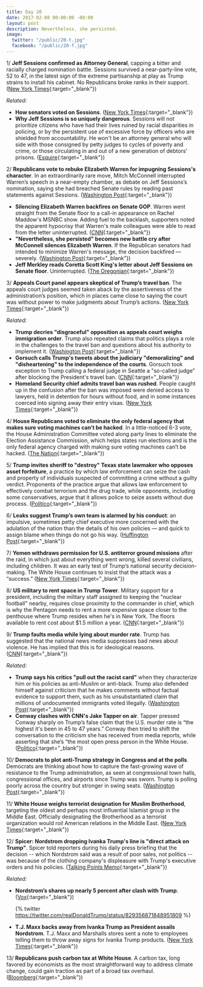 ```yaml
---
title: Day 20
date: 2017-02-08 00:00:00 -08:00
layout: post
description: Nevertheless, she persisted.
image:
  twitter: "/public/20-t.jpg"
  facebook: "/public/20-f.jpg"
---
```


1/ **Jeff Sessions confirmed as Attorney General**, capping a bitter and racially charged nomination battle. Sessions survived a near-party-line vote, 52 to 47, in the latest sign of the extreme partisanship at play as Trump strains to install his cabinet. No Republicans broke ranks in their support. ([New York Times](https://www.nytimes.com/2017/02/08/us/politics/jeff-sessions-attorney-general-confirmation.html){:target="_blank"})

_Related:_

* **How senators voted on Sessions**. ([New York Times](https://www.nytimes.com/interactive/2017/02/08/us/politics/jeff-sessions-confirmation-vote.html){:target="_blank"})
* **Why Jeff Sessions is so uniquely dangerous**. Sessions will not prioritize citizens who have had their lives ruined by racial disparities in policing, or by the persistent use of excessive force by officers who are shielded from accountability. He won't be an attorney general who will side with those consigned by petty judges to cycles of poverty and crime, or those circulating in and out of a new generation of debtors' prisons. ([Esquire](http://www.esquire.com/news-politics/a52895/who-is-jeff-sessions-attorney-general/){:target="_blank"})

2/ **Republicans vote to rebuke Elizabeth Warren for impugning Sessions's character**. In an extraordinarily rare move, Mitch McConnell interrupted Warren’s speech in a near-empty chamber, as debate on Jeff Sessions’s nomination, saying she had breached Senate rules by reading past statements against Sessions. ([Washington Post](http://www.washingtonpost.com/news/powerpost/wp/2017/02/07/republicans-vote-to-rebuke-elizabeth-warren-for-impugning-sessionss-character/){:target="_blank"})

* **Silencing Elizabeth Warren backfires on Senate GOP**. Warren went straight from the Senate floor to a call-in appearance on Rachel Maddow's MSNBC show. Adding fuel to the backlash, supporters noted the apparent hypocrisy that Warren's male colleagues were able to read from the letter uninterrupted. ([CNN](http://www.cnn.com/2017/02/07/politics/elizabeth-warren-silenced/){:target="_blank"})
* **"Nevertheless, she persisted" becomes new battle cry after McConnell silences Elizabeth Warren**. If the Republican senators had intended to minimize Warren's message, the decision backfired — severely. ([Washington Post](https://www.washingtonpost.com/news/the-fix/wp/2017/02/08/nevertheless-she-persisted-becomes-new-battle-cry-after-mcconnell-silences-elizabeth-warren/){:target="_blank"})
* **Jeff Merkley reads Coretta Scott King's letter about Jeff Sessions on Senate floor**. Uninterrupted. ([The Oregonian](http://www.oregonlive.com/politics/index.ssf/2017/02/jeff_merkley_reads_coretta_scott_king_letter_about_jeff_sessions.html){:target="_blank"})

3/ **Appeals Court panel appears skeptical of Trump’s travel ban**. The appeals court judges seemed taken aback by the assertiveness of the administration’s position, which in places came close to saying the court was without power to make judgments about Trump’s actions. ([New York Times](https://www.nytimes.com/2017/02/07/us/politics/trump-immigration-ban-hearing-appeal.html){:target="_blank"})

_Related:_

* **Trump decries "disgraceful" opposition as appeals court weighs immigration order**. Trump also repeated claims that politics plays a role in the challenges to the travel ban and questions about his authority to implement it. ([Washington Post](https://www.washingtonpost.com/world/national-security/in-their-courtrooms-theyre-protected-by-people-like-me-dhs-secretary-weighs-in-on-legal-dispute-over-trump-ban/2017/02/07/5e37fc4e-ed4e-11e6-9662-6eedf1627882_story.html){:target="_blank"})
* **Gorsuch calls Trump's tweets about the judiciary "demoralizing" and "disheartening" to the independence of the courts**. Gorsuch took exception to Trump calling a federal judge in Seattle a "so-called judge" after blocking the President's travel ban. ([CNN](http://www.cnn.com/2017/02/08/politics/gorsuch-trump-tweets/index.html){:target="_blank"})
* **Homeland Security chief admits travel ban was rushed**. People caught up in the confusion after the ban was imposed were denied access to lawyers, held in detention for hours without food, and in some instances coerced into signing away their entry visas. ([New York Times](https://www.nytimes.com/2017/02/07/us/travel-ban-customs-border-protection.html){:target="_blank"})

4/ **House Republicans voted to eliminate the only federal agency that makes sure voting machines can’t be hacked**.  In a little-noticed 6-3 vote, the House Administration Committee voted along party lines to eliminate the Election Assistance Commission, which helps states run elections and is the only federal agency charged with making sure voting machines can’t be hacked.  ([The Nation](https://www.thenation.com/article/house-republicans-just-voted-to-eliminate-the-only-federal-agency-that-makes-sure-voting-machines-cant-be-hacked/){:target="_blank"})

5/ **Trump invites sheriff to "destroy" Texas state lawmaker who opposes asset forfeiture**, a practice by which law enforcement can seize the cash and property of individuals suspected of committing a crime without a guilty verdict. Proponents of the practice argue that allows law enforcement to effectively combat terrorism and the drug trade, while opponents, including some conservatives, argue that it allows police to seize assets without due process. ([Politico](http://www.politico.com/story/2017/02/trump-sheriff-asset-forfeiture-texas-234740){:target="_blank"})

6/ **Leaks suggest Trump’s own team is alarmed by his conduct**: an impulsive, sometimes petty chief executive more concerned with the adulation of the nation than the details of his own policies ― and quick to assign blame when things do not go his way. ([Huffington Post](http://www.huffingtonpost.com/entry/trump-administration-leaks_us_589a45f1e4b04061313a1fbb){:target="_blank"})

7/ **Yemen withdraws permission for U.S. antiterror ground missions** after the raid, in which just about everything went wrong, killed several civilians, including children. It was an early test of Trump’s national security decision-making. The White House continues to insist that the attack was a “success.” ([New York Times](http://www.nytimes.com/2017/02/07/world/middleeast/yemen-special-operations-missions.html){:target="_blank"})

8/ **US military to rent space in Trump Tower**. Military support for a president, including the military staff assigned to keeping the "nuclear football" nearby, requires close proximity to the commander in chief, which is why the Pentagon needs to rent a more expensive space closer to the penthouse where Trump resides when he's in New York. The floors available to rent cost about $1.5 million a year. ([CNN](http://www.cnn.com/2017/02/07/politics/military-to-rent-space-trump-tower/index.html){:target="_blank"})

9/ **Trump faults media while lying about murder rate**. Trump has suggested that the national news media suppresses bad news about violence. He has implied that this is for ideological reasons. ([CNN](http://money.cnn.com/2017/02/07/media/murder-rate-donald-trump-media-conspiracy-theories/index.html){:target="_blank"})

_Related:_

* **Trump says his critics "pull out the racist card”** when they characterize him or his policies as anti-Muslim or anti-black. Trump also defended himself against criticism that he makes comments without factual evidence to support them, such as his unsubstantiated claim that millions of undocumented immigrants voted illegally. ([Washington Post](https://www.washingtonpost.com/news/post-politics/wp/2017/02/07/trump-says-his-critics-pull-out-the-racist-card/){:target="_blank"})
* **Conway clashes with CNN's Jake Tapper on air**. Tapper pressed Conway sharply on Trump’s false claim that the U.S. murder rate is “the highest it's been in 45 to 47 years.” Conway then tried to shift the conversation to the criticism she has received from media reports, while asserting that she’s “the most open press person in the White House. ([Politico](http://www.politico.com/story/2017/02/kellyanne-conway-cnn-interview-234760){:target="_blank"})

10/ **Democrats to plot anti-Trump strategy in Congress and at the polls**. Democrats are thinking about how to capture the fast-growing wave of resistance to the Trump administration, as seen at congressional town halls, congressional offices, and airports since Trump was sworn. Trump is polling poorly across the country but stronger in swing seats. ([Washington Post](https://www.washingtonpost.com/news/powerpost/wp/2017/02/07/democrats-to-plot-anti-trump-strategy-in-congress-and-at-the-polls-in-baltimore/){:target="_blank"})

11/ **White House weighs terrorist designation for Muslim Brotherhood**, targeting the oldest and perhaps most influential Islamist group in the Middle East. Officially designating the Brotherhood as a terrorist organization would roil American relations in the Middle East. ([New York Times](https://www.nytimes.com/2017/02/07/world/middleeast/muslim-brotherhood-terrorism-trump.html){:target="_blank"})

12/ **Spicer: Nordstrom dropping Ivanka Trump's line is "direct attack on Trump"**. Spicer told reporters during his daily press briefing that the decision -- which Nordstrom said was a result of poor sales, not politics -- was because of the clothing company's displeasure with Trump's executive orders and his policies. ([Talking Points Memo](http://talkingpointsmemo.com/livewire/ivanka-trump-nordstrom-line){:target="_blank"})

_Related:_

* **Nordstrom’s shares up nearly 5 percent after clash with Trump**. ([Vox](http://www.vox.com/policy-and-politics/2017/2/8/14553562/nordstrom-stock-price-trump-ivanka){:target="_blank"})

  {% twitter https://twitter.com/realDonaldTrump/status/829356871848951809 %}
  
* **T.J. Maxx backs away from Ivanka Trump as President assails Nordstrom**. T.J. Maxx and Marshalls stores sent a note to employees telling them to throw away signs for Ivanka Trump products. ([New York Times](https://www.nytimes.com/2017/02/08/business/ivanka-trump-nordstrom-tj-maxx.html){:target="_blank"})

13/ **Republicans push carbon tax at White House**. A carbon tax, long favored by economists as the most straightforward way to address climate change, could gain traction as part of a broad tax overhaul. ([Bloomberg](https://www.bloomberg.com/politics/articles/2017-02-08/prominent-republicans-begin-push-to-tax-carbon-cut-regulations){:target="_blank"})